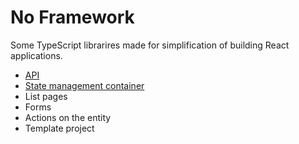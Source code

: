 No Framework
============

Some TypeScript librarires made for simplification of building React applications.

- [API](./README.Api.md)
- [State management container](./README.State.md)
- List pages
- Forms
- Actions on the entity
- Template project
